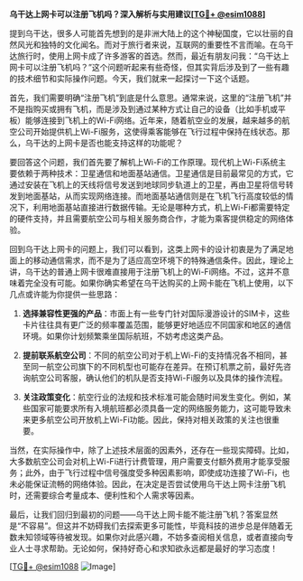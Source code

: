 **乌干达上网卡可以注册飞机吗？深入解析与实用建议[[TG💪+ @esim1088](https://t.me/s/esim1088)]**

提到乌干达，很多人可能首先想到的是非洲大陆上的这个神秘国度，它以壮丽的自然风光和独特的文化闻名。而对于旅行者来说，互联网的重要性不言而喻。在乌干达旅行时，使用上网卡成了许多游客的首选。然而，最近有朋友问我：“乌干达上网卡可以注册飞机吗？”这个问题听起来有些奇怪，但其实背后涉及到了一些有趣的技术细节和实际操作问题。今天，我们就来一起探讨一下这个话题。

首先，我们需要明确“注册飞机”到底是什么意思。通常来说，这里的“注册飞机”并不是指购买或拥有飞机，而是涉及到通过某种方式让自己的设备（比如手机或平板）能够连接到飞机上的Wi-Fi网络。近年来，随着航空业的发展，越来越多的航空公司开始提供机上Wi-Fi服务，这使得乘客能够在飞行过程中保持在线状态。那么，乌干达的上网卡是否也能支持这样的功能呢？

要回答这个问题，我们首先要了解机上Wi-Fi的工作原理。现代机上Wi-Fi系统主要依赖于两种技术：卫星通信和地面基站通信。卫星通信是目前最常见的方式，它通过安装在飞机上的天线将信号发送到地球同步轨道上的卫星，再由卫星将信号转发到地面基站，从而实现网络连接。而地面基站通信则是在飞机飞行高度较低的情况下，利用地面基站直接进行数据传输。无论是哪种方式，机上Wi-Fi都需要特定的硬件支持，并且需要航空公司与相关服务商合作，才能为乘客提供稳定的网络体验。

回到乌干达上网卡的问题上，我们可以看到，这类上网卡的设计初衷是为了满足地面上的移动通信需求，而不是为了适应高空环境下的特殊通信条件。因此，理论上讲，乌干达的普通上网卡很难直接用于注册飞机上的Wi-Fi网络。不过，这并不意味着完全没有可能。如果你确实希望在乌干达购买的上网卡能在飞机上使用，以下几点或许能为你提供一些思路：

1. **选择兼容性更强的产品**：市面上有一些专门针对国际漫游设计的SIM卡，这些卡片往往具有更广泛的频率覆盖范围，能够更好地适应不同国家和地区的通信环境。如果你计划频繁乘坐国际航班，不妨考虑这类产品。

2. **提前联系航空公司**：不同的航空公司对于机上Wi-Fi的支持情况各不相同，甚至同一航空公司旗下的不同机型也可能存在差异。在预订机票之前，最好先咨询航空公司客服，确认他们的机队是否支持Wi-Fi服务以及具体的操作流程。

3. **关注政策变化**：航空行业的法规和技术标准可能会随时间发生变化。例如，某些国家可能要求所有入境航班都必须具备一定的网络服务能力，这可能导致未来更多航空公司开放机上Wi-Fi功能。因此，保持对相关政策的关注也很重要。

当然，在实际操作中，除了上述技术层面的因素外，还存在一些现实障碍。比如，大多数航空公司会对机上Wi-Fi进行计费管理，用户需要支付额外费用才能享受服务；此外，由于飞行过程中信号强度受多种因素影响，即使成功连接了Wi-Fi，也未必能保证流畅的网络体验。因此，在决定是否尝试使用乌干达上网卡注册飞机时，还需要综合考量成本、便利性和个人需求等因素。

最后，让我们回归到最初的问题——乌干达上网卡能不能注册飞机？答案显然是“不容易”。但这并不妨碍我们去探索更多可能性，毕竟科技的进步总是伴随着无数未知领域等待被发现。如果你对此感兴趣，不妨多查阅相关信息，或者直接向专业人士寻求帮助。无论如何，保持好奇心和求知欲永远都是最好的学习态度！

[[TG💪+ @esim1088](https://t.me/s/esim1088) ![Image](https://i.postimg.cc/4NQfJmqS/Snipaste-2025-05-13-00-14-12.png)]